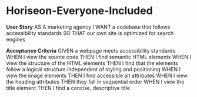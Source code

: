 # Horiseon-Everyone-Included

<b>User Story</b>
AS A marketing agency
I WANT a codebase that follows accessibility standards
SO THAT our own site is optimized for search engines

<b>Acceptance Criteria</b>
GIVEN a webpage meets accessibility standards
WHEN I view the source code
THEN I find semantic HTML elements
WHEN I view the structure of the HTML elements
THEN I find that the elements follow a logical structure independent of styling and positioning
WHEN I view the image elements
THEN I find accessible alt attributes
WHEN I view the heading attributes
THEN they fall in sequential order
WHEN I view the title element
THEN I find a concise, descriptive title

